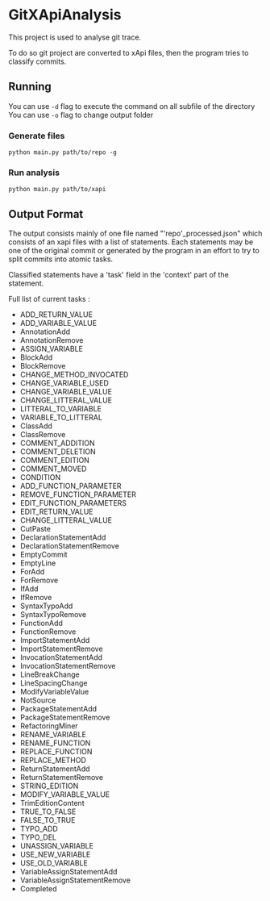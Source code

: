 # GitXApiAnalysis

This project is used to analyse git trace.

To do so git project are converted to xApi files, then the program tries to classify commits.

## Running

You can use `-d` flag to execute the command on all subfile of the directory
You can use `-o` flag to change output folder

### Generate files

`python main.py path/to/repo -g`

### Run analysis

`python main.py path/to/xapi`

## Output Format

The output consists mainly of one file named "'repo'_processed.json" which consists of an xapi files with a list of statements.
Each statements may be one of the original commit or generated by the program in an effort to try to split commits into atomic tasks.

Classified statements have a 'task' field in the 'context' part of the statement.

Full list of current tasks :

- ADD_RETURN_VALUE
- ADD_VARIABLE_VALUE
- AnnotationAdd
- AnnotationRemove
- ASSIGN_VARIABLE
- BlockAdd
- BlockRemove
- CHANGE_METHOD_INVOCATED
- CHANGE_VARIABLE_USED
- CHANGE_VARIABLE_VALUE
- CHANGE_LITTERAL_VALUE
- LITTERAL_TO_VARIABLE
- VARIABLE_TO_LITTERAL
- ClassAdd
- ClassRemove
- COMMENT_ADDITION
- COMMENT_DELETION
- COMMENT_EDITION
- COMMENT_MOVED
- CONDITION
- ADD_FUNCTION_PARAMETER
- REMOVE_FUNCTION_PARAMETER
- EDIT_FUNCTION_PARAMETERS
- EDIT_RETURN_VALUE
- CHANGE_LITTERAL_VALUE
- CutPaste
- DeclarationStatementAdd
- DeclarationStatementRemove
- EmptyCommit
- EmptyLine
- ForAdd
- ForRemove
- IfAdd
- IfRemove
- SyntaxTypoAdd
- SyntaxTypoRemove
- FunctionAdd
- FunctionRemove
- ImportStatementAdd
- ImportStatementRemove
- InvocationStatementAdd
- InvocationStatementRemove
- LineBreakChange
- LineSpacingChange
- ModifyVariableValue
- NotSource
- PackageStatementAdd
- PackageStatementRemove
- RefactoringMiner
- RENAME_VARIABLE
- RENAME_FUNCTION
- REPLACE_FUNCTION
- REPLACE_METHOD
- ReturnStatementAdd
- ReturnStatementRemove
- STRING_EDITION
- MODIFY_VARIABLE_VALUE
- TrimEditionContent
- TRUE_TO_FALSE
- FALSE_TO_TRUE
- TYPO_ADD
- TYPO_DEL
- UNASSIGN_VARIABLE
- USE_NEW_VARIABLE
- USE_OLD_VARIABLE
- VariableAssignStatementAdd
- VariableAssignStatementRemove
- Completed
